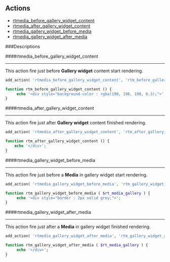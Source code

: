 ## Actions

* [rtmedia_before_gallery_widget_content](#rtmedia_before_gallery_widget_content)
* [rtmedia_after_gallery_widget_content](#rtmedia_after_gallery_widget_content)
* [rtmedia_gallery_widget_before_media](#rtmedia_gallery_widget_before_media)
* [rtmedia_gallery_widget_after_media](#rtmedia_gallery_widget_after_media)

###Descriptions

####rtmedia_before_gallery_widget_content <a name="rtmedia_before_gallery_widget_content"></a>
***
This action fire just before **Gallery widget** content start rendering.

```php
add_action( 'rtmedia_before_gallery_widget_content', 'rtm_before_gallery_widget_content', 10 );

function rtm_before_gallery_widget_content () {
	 echo '<div style="background-color : rgba(198, 198, 198, 0.3);">';
}
```

####rtmedia_after_gallery_widget_content <a name="rtmedia_after_gallery_widget_content"></a>
***
This action fire just after **Gallery widget** content finished rendering.

```php
add_action( 'rtmedia_after_gallery_widget_content', 'rtm_after_gallery_widget_content', 10 );

function rtm_after_gallery_widget_content () {
	echo '</div>';
}
```

####rtmedia_gallery_widget_before_media <a name="rtmedia_gallery_widget_before_media"></a>
***
This action fire just before a **Media** in gallery widget start rendering.

```php
add_action( 'rtmedia_gallery_widget_before_media', 'rtm_gallery_widget_before_media', 10, 1 );

function rtm_gallery_widget_before_media ( $rt_media_gallery ) {
	 echo '<div style="border : 2px solid grey;">';
}
```

####rtmedia_gallery_widget_after_media <a name="rtmedia_gallery_widget_after_media"></a>
***
This action fire just after a **Media** in gallery widget finished rendering.

```php
add_action( 'rtmedia_gallery_widget_after_media', 'rtm_gallery_widget_after_media', 10, 1 );

function rtm_gallery_widget_after_media ( $rt_media_gallery ) {
	 echo '</div>';
}
```